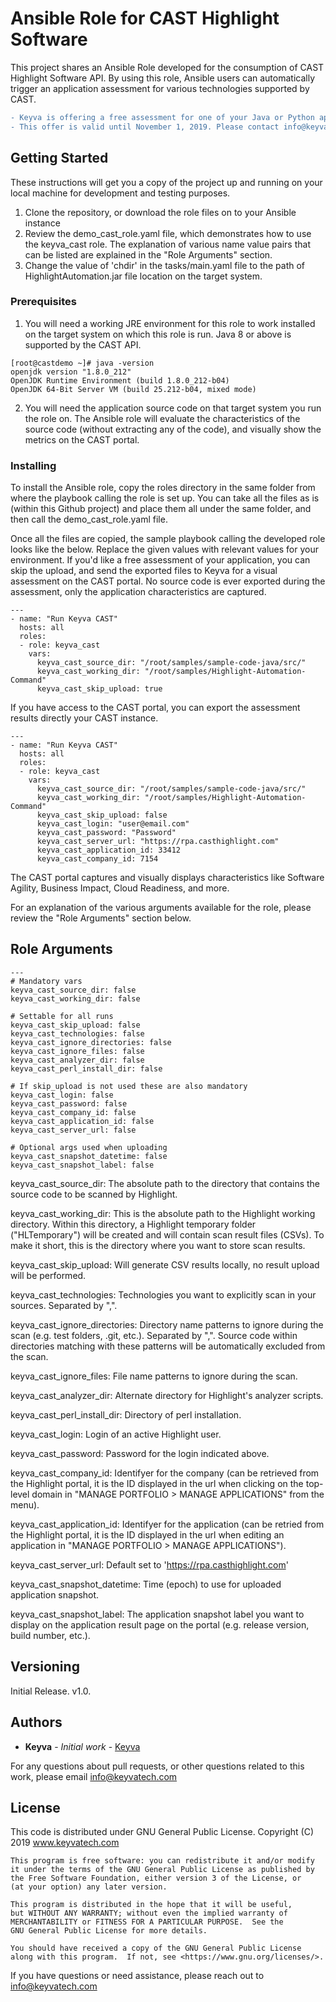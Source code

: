 # Ansible Role for CAST Highlight Software

This project shares an Ansible Role developed for the consumption of CAST Highlight Software API. By using this role, Ansible users can automatically trigger an application assessment for various technologies supported by CAST.  

```diff
- Keyva is offering a free assessment for one of your Java or Python apps. 
- This offer is valid until November 1, 2019. Please contact info@keyvatech.com for more details.
```

## Getting Started

These instructions will get you a copy of the project up and running on your local machine for development and testing purposes. 

1) Clone the repository, or download the role files on to your Ansible instance
2) Review the demo_cast_role.yaml file, which demonstrates how to use the keyva_cast role. The explanation of various name value pairs that can be listed are explained in the "Role Arguments" section.
3) Change the value of 'chdir' in the tasks/main.yaml file to the path of HighlightAutomation.jar file location on the target system.

### Prerequisites

1) You will need a working JRE environment for this role to work installed on the target system on which this role is run. Java 8 or above is supported by the CAST API.

```
[root@castdemo ~]# java -version
openjdk version "1.8.0_212"
OpenJDK Runtime Environment (build 1.8.0_212-b04)
OpenJDK 64-Bit Server VM (build 25.212-b04, mixed mode)
```

2) You will need the application source code on that target system you run the role on. The Ansible role will evaluate the characteristics of the source code (without extracting any of the code), and visually show the metrics on the CAST portal.


### Installing

To install the Ansible role, copy the roles directory in the same folder from where the playbook calling the role is set up. You can take all the files as is (within this Github project) and place them all under the same folder, and then call the demo_cast_role.yaml file.

Once all the files are copied, the sample playbook calling the developed role looks like the below. Replace the given values with relevant values for your environment. If you'd like a free assessment of your application, you can skip the upload, and send the exported files to Keyva for a visual assessment on the CAST portal. No source code is ever exported during the assessment, only the application characteristics are captured.

```
---
- name: "Run Keyva CAST"
  hosts: all 
  roles:
  - role: keyva_cast
    vars:
      keyva_cast_source_dir: "/root/samples/sample-code-java/src/"
      keyva_cast_working_dir: "/root/samples/Highlight-Automation-Command"
      keyva_cast_skip_upload: true
```

If you have access to the CAST portal, you can export the assessment results directly your CAST instance. 

```
---
- name: "Run Keyva CAST"
  hosts: all 
  roles:
  - role: keyva_cast
    vars:
      keyva_cast_source_dir: "/root/samples/sample-code-java/src/"
      keyva_cast_working_dir: "/root/samples/Highlight-Automation-Command"
      keyva_cast_skip_upload: false 
      keyva_cast_login: "user@email.com"
      keyva_cast_password: "Password"
      keyva_cast_server_url: "https://rpa.casthighlight.com"
      keyva_cast_application_id: 33412
      keyva_cast_company_id: 7154
```


The CAST portal captures and visually displays characteristics like Software Agility, Business Impact, Cloud Readiness, and more.

For an explanation of the various arguments available for the role, please review the "Role Arguments" section below.


## Role Arguments

```
---
# Mandatory vars
keyva_cast_source_dir: false
keyva_cast_working_dir: false

# Settable for all runs
keyva_cast_skip_upload: false
keyva_cast_technologies: false
keyva_cast_ignore_directories: false
keyva_cast_ignore_files: false
keyva_cast_analyzer_dir: false
keyva_cast_perl_install_dir: false

# If skip_upload is not used these are also mandatory
keyva_cast_login: false
keyva_cast_password: false
keyva_cast_company_id: false
keyva_cast_application_id: false
keyva_cast_server_url: false

# Optional args used when uploading
keyva_cast_snapshot_datetime: false
keyva_cast_snapshot_label: false
```

keyva_cast_source_dir: The absolute path to the directory that contains the source code to be scanned by Highlight.

keyva_cast_working_dir: This is the absolute path to the Highlight working directory. Within this directory, a Highlight temporary folder ("HLTemporary") will be created and will contain scan result files (CSVs). To make it short, this is the directory where you want to store scan results.

keyva_cast_skip_upload: Will generate CSV results locally, no result upload will be performed.

keyva_cast_technologies: Technologies you want to explicitly scan in your sources. Separated by ",".

keyva_cast_ignore_directories: Directory name patterns to ignore during the scan (e.g. test folders, .git, etc.). Separated by ",". Source code within directories matching with these patterns will be automatically excluded from the scan.

keyva_cast_ignore_files: File name patterns to ignore during the scan.

keyva_cast_analyzer_dir: Alternate directory for Highlight's analyzer scripts.

keyva_cast_perl_install_dir:  Directory of perl installation.

keyva_cast_login:  Login of an active Highlight user.

keyva_cast_password:  Password for the login indicated above.

keyva_cast_company_id: Identifyer for the company (can be retrieved from the Highlight portal, it is the ID displayed in the url when clicking on the top-level domain in "MANAGE PORTFOLIO > MANAGE APPLICATIONS" from the menu).

keyva_cast_application_id: Identifyer for the application (can be retried from the Highlight portal, it is the ID displayed in the url when editing an application in "MANAGE PORTFOLIO > MANAGE APPLICATIONS").

keyva_cast_server_url: Default set to 'https://rpa.casthighlight.com'

keyva_cast_snapshot_datetime:  Time (epoch) to use for uploaded application snapshot.

keyva_cast_snapshot_label:  The application snapshot label you want to display on the application result page on the portal (e.g. release version, build number, etc.).

## Versioning

Initial Release. v1.0.

## Authors

* **Keyva** - *Initial work* - [Keyva](www.keyvatech.com)

For any questions about pull requests, or other questions related to this work, please email info@keyvatech.com

## License

This code is distributed under GNU General Public License.
Copyright (C) 2019 www.keyvatech.com

```
This program is free software: you can redistribute it and/or modify
it under the terms of the GNU General Public License as published by
the Free Software Foundation, either version 3 of the License, or
(at your option) any later version.

This program is distributed in the hope that it will be useful,
but WITHOUT ANY WARRANTY; without even the implied warranty of
MERCHANTABILITY or FITNESS FOR A PARTICULAR PURPOSE.  See the
GNU General Public License for more details.

You should have received a copy of the GNU General Public License
along with this program.  If not, see <https://www.gnu.org/licenses/>.
```

If you have questions or need assistance, please reach out to info@keyvatech.com

